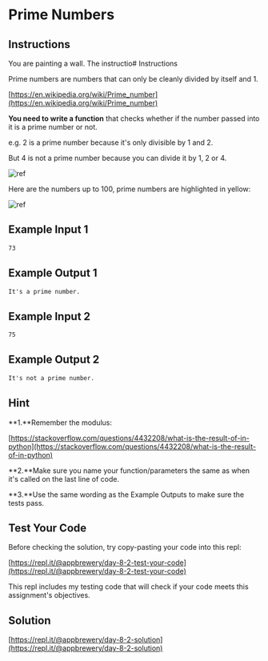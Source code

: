 # Prime Numbers

## Instructions

You are painting a wall. The instructio# Instructions

Prime numbers are numbers that can only be cleanly divided by itself and 1.

[https://en.wikipedia.org/wiki/Prime_number](https://en.wikipedia.org/wiki/Prime_number)

**You need to write a function** that checks whether if the number passed into it is a prime number or not.

e.g. 2 is a prime number because it's only divisible by 1 and 2.

But 4 is not a prime number because you can divide it by 1, 2 or 4.

![ref](https://cdn.fs.teachablecdn.com/s0gceS97QD6MP5RUT49H)

Here are the numbers up to 100, prime numbers are highlighted in yellow:

![ref](https://cdn.fs.teachablecdn.com/NZqVclSt2qAe8KhTsUtw)

## Example Input 1

```txt
73
```

## Example Output 1

```txt
It's a prime number.
```

## Example Input 2

```txt
75
```

## Example Output 2

```txt
It's not a prime number.
```

## Hint

**1.**Remember the modulus:

[https://stackoverflow.com/questions/4432208/what-is-the-result-of-in-python](https://stackoverflow.com/questions/4432208/what-is-the-result-of-in-python)

**2.**Make sure you name your function/parameters the same as when it's called on the last line of code.

**3.**Use the same wording as the Example Outputs to make sure the tests pass.

## Test Your Code

Before checking the solution, try copy-pasting your code into this repl:

[https://repl.it/@appbrewery/day-8-2-test-your-code](https://repl.it/@appbrewery/day-8-2-test-your-code)

This repl includes my testing code that will check if your code meets this assignment's objectives.

## Solution

[https://repl.it/@appbrewery/day-8-2-solution](https://repl.it/@appbrewery/day-8-2-solution)
